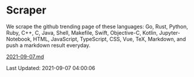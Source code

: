 # Scraper

We scrape the github trending page of these languages: Go, Rust, Python, Ruby, C++, C, Java, Shell, Makefile, Swift, Objective-C, Kotlin, Jupyter-Notebook, HTML, JavaScript, TypeScript, CSS, Vue, TeX, Markdown, and push a markdown result everyday.

[2021-09-07.md](https://github.com/yangwenmai/github-trending-backup/blob/master/2021-09-07.md)

Last Updated: 2021-09-07 04:00:06